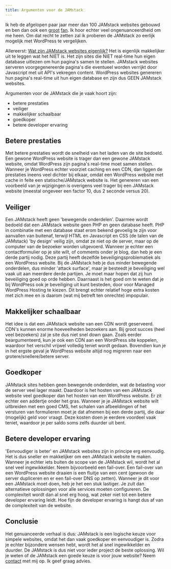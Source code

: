 ```yaml
---
title: Argumenten voor de JAMstack
---
```


Ik heb de afgelopen paar jaar meer dan 100 JAMstack websites gebouwd en ben dan ook een [groot](https://www.usecue.nl/blog/jekyll-tegen-de-rest-van-de-wereld/) [fan](https://www.usecue.nl/blog/from-wordpress-to-cloudcannon/). Ik hoor echter veel ongenuanceerdheid om me heen. Om dat recht te zetten zal ik proberen de JAMstack zo eerlijk mogelijk met WordPress te vergelijken.

Allereerst: [Wat zijn JAMstack websites eigenlijk?](https://jamstack.org/ "https://jamstack.org/") Het is eigenlijk makkelijker uit te leggen wat het NIET is. Het zijn sites die NIET real-time hun eigen database uitlezen om hun pagina's samen te stellen. JAMstack websites serveren voorgegenereerde pagina's die eventueel worden verrijkt door Javascript met uit API's vekregen content. WordPress websites genereren hun pagina's real-time uit hun eigen database en zijn dus GEEN JAMstack websites.

Argumenten voor de JAMstack die je vaak hoort zijn:

* betere prestaties
* veiliger
* makkelijker schaalbaar
* goedkoper
* betere developer ervaring

## Betere prestaties

Met betere prestaties wordt de snelheid van het laden van de site bedoeld. Een gewone WordPress website is trager dan een gewone JAMstack website, omdat WordPress zijn pagina's real-time moet samen stellen. Wanneer je WordPress echter voorziet caching en een CDN, dan liggen de prestaties ineens veel dichter bij elkaar, omdat een WordPress website met cache in feite een statische/JAMstack website is. Het genereren van een voorbeeld van je wijzigingen is overigens veel trager bij een JAMstack website (meestal ongeveer een factor 10, dus 2 seconde versus 20).

## Veiliger

Een JAMstack heeft geen 'bewegende onderdelen'. Daarmee wordt bedoeld dat een JAMstack website geen PHP en geen database heeft. PHP in combinatie met een database staat erom bekend gevoelig te zijn voor aanvallen van buitenaf, terwijl HTML en Javascript en CSS (de talen van de JAMstack) 'by design' veilig zijn, omdat ze niet op de server, maar op de computer van de bezoeker worden uitgevoerd. Wanneer je echter een contactformulier op je site wilt, of comments onder je blog, dan heb je een derde partij nodig. Deze partij heeft dezelfde beveiligingsproblematiek als een WordPress website. Bij de JAMstack heb je dus minder bewegende onderdelen, dus minder 'attack surface', maar je besteedt je beveiliging wel vaak uit aan meerdere derde partijen. Je moet maar hopen dat zij hun beveiliging goed op orde hebben. Daarnaast is het goed om te weten dat je bij WordPress ook je beveiliging uit kunt besteden, door voor Managed WordPress Hosting te kiezen. Dit brengt echter relatief hoge extra kosten met zich mee en is daarom (wat mij betreft ten onrechte) impopulair.

## Makkelijker schaalbaar

Het idee is dat een JAMstack website van een CDN wordt geserveerd. CDN's kunnen enorme hoeveelheden bezoekers aan. Bij groot succes (heel veel bezoekers) zal je site dus niet snel down gaan. Zoals eerder beargumenteerd, kun je ook een CDN aan een WordPress site koppelen, waardoor het verschil vrijwel volledig teniet wordt gedaan. Bovendien kun je in het ergste geval je WordPress website altijd nog migreren naar een grotere/snellere/betere server.

## Goedkoper

JAMstack sites hebben geen bewegende onderdelen, wat de belasting voor de server veel lager maakt. Daardoor is het hosten van een JAMstack website veel goedkoper dan het hosten van een WordPress website. Er zit echter een addertje onder het gras. Wanneer je je JAMstack website wilt uitbreiden met een goed CMS, het schalen van afbeeldingen of het versturen van formulieren moet je dat afnemen bij een derde partij, die daar (mogelijk) geld voor vraagt. Deze kosten doen je eerdere voordeel vaak teniet, waardoor je per saldo soms zelfs duurder uit bent.

## Betere developer ervaring

'Eenvoudiger is beter' en JAMstack websites zijn in principe erg eenvoudig. Het is dus sneller en makkelijker om een JAMstack website te maken. Wanneer je echter iets buiten de scope van de JAMstack wil, wordt het al snel veel ingewikkelder. Neem bijvoorbeeld een fail-over. Een fail-over van een WordPress website draaien is een fluitje van een cent (gewoon de server dupliceren en er een fail-over DNS op zetten). Wanneer je dit voor een JAMstack moet doen, heb je het een stuk lastiger. Je zult dan alternatieve oplossingen voor alle services moeten configureren. De complexiteit wordt dan al snel erg hoog, wat zeker niet tot een betere developer ervaring leidt. Hoe fijn de developer ervaring is hangt dus af van de complexiteit van de website.

## Conclusie

Het genuanceerde verhaal is dus: JAMstack is een logische keuze voor simpele websites, omdat het dan vaak goedkoper en eenvoudiger is. Zodra je echter bijzondere wensen hebt, wordt het al snel ingewikkelder en duurder. De JAMstack is dus niet voor ieder project de beste oplossing. Wil je weten of de JAMstack een goede keuze is voor jouw website? Neem [contact](/nl/contact/) met mij op. Ik geef graag advies.
